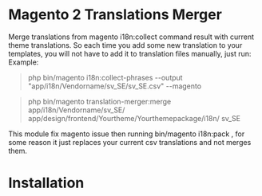 # Magento 2 Translations Merger
Merge translations from magento i18n:collect command result with current theme translations. So each time you add some new translation to your templates, you will not have to add it to translation files manually,
just run:
Example:
> php bin/magento i18n:collect-phrases --output "app/i18n/Vendorname/sv_SE/sv_SE.csv" --magento

> php bin/magento translation-merger:merge app/i18n/Vendorname/sv_SE/ app/design/frontend/Yourtheme/Yourthemepackage/i18n/ sv_SE

This module fix magento issue then running bin/magento i18n:pack , for some reason it just replaces your current csv translations and not merges them.

# Installation

